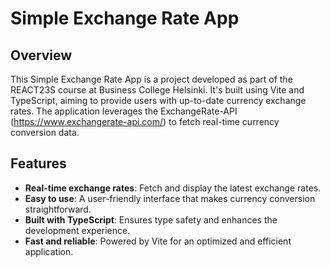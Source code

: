 # Simple Exchange Rate App

## Overview

This Simple Exchange Rate App is a project developed as part of the REACT23S course at Business College Helsinki. It's built using Vite and TypeScript, aiming to provide users with up-to-date currency exchange rates. The application leverages the ExchangeRate-API (https://www.exchangerate-api.com/) to fetch real-time currency conversion data.

## Features

- **Real-time exchange rates**: Fetch and display the latest exchange rates.
- **Easy to use**: A user-friendly interface that makes currency conversion straightforward.
- **Built with TypeScript**: Ensures type safety and enhances the development experience.
- **Fast and reliable**: Powered by Vite for an optimized and efficient application.

